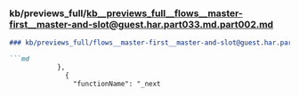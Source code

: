 ### kb/previews_full/kb__previews_full__flows__master-first__master-and-slot@guest.har.part033.md.part002.md

```md
### kb/previews_full/flows__master-first__master-and-slot@guest.har.part033.md (part 002)

```md
            },
              {
                "functionName": "_next
```

```

```
